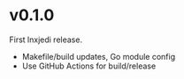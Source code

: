 # v0.1.0

First lnxjedi release.
* Makefile/build updates, Go module config
* Use GitHub Actions for build/release
